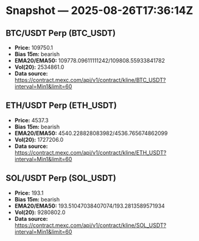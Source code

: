 # Snapshot — 2025-08-26T17:36:14Z

## BTC/USDT Perp (BTC_USDT)
- **Price:** 109750.1
- **Bias 15m:** bearish
- **EMA20/EMA50:** 109778.09611111242/109808.55933841782
- **Vol(20):** 2534861.0
- **Data source:** https://contract.mexc.com/api/v1/contract/kline/BTC_USDT?interval=Min1&limit=60

## ETH/USDT Perp (ETH_USDT)
- **Price:** 4537.3
- **Bias 15m:** bearish
- **EMA20/EMA50:** 4540.228828083982/4536.765674862099
- **Vol(20):** 1727206.0
- **Data source:** https://contract.mexc.com/api/v1/contract/kline/ETH_USDT?interval=Min1&limit=60

## SOL/USDT Perp (SOL_USDT)
- **Price:** 193.1
- **Bias 15m:** bearish
- **EMA20/EMA50:** 193.51047038407074/193.2813589571934
- **Vol(20):** 9280802.0
- **Data source:** https://contract.mexc.com/api/v1/contract/kline/SOL_USDT?interval=Min1&limit=60
